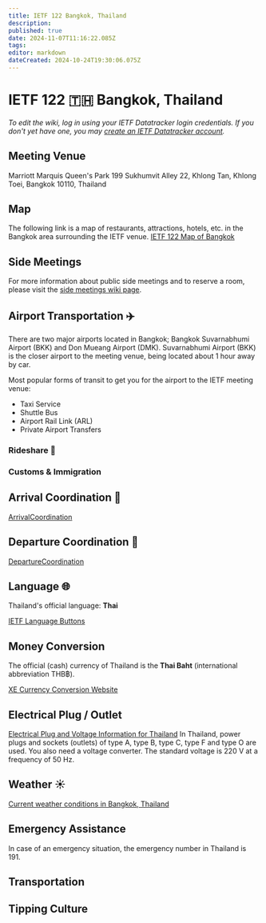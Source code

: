 ```yaml
---
title: IETF 122 Bangkok, Thailand
description: 
published: true
date: 2024-11-07T11:16:22.085Z
tags: 
editor: markdown
dateCreated: 2024-10-24T19:30:06.075Z
---
```


# IETF 122 :thailand: Bangkok, Thailand 
*To edit the wiki, log in using your IETF Datatracker login credentials. If you don't yet have one, you may [create an IETF Datatracker account](https://datatracker.ietf.org/accounts/create/).*

## Meeting Venue
Marriott Marquis Queen's Park
199 Sukhumvit Alley 22, 
Khlong Tan, Khlong Toei, 
Bangkok 10110, 
Thailand

## Map
The following link is a map of restaurants, attractions, hotels, etc. in the Bangkok area surrounding the IETF venue. 
[IETF 122 Map of Bangkok](https://www.google.com/maps/d/u/1/viewer?mid=1Qe0KZ5BfXxiy9Feb2aq8N1xVp9iYBwE&ll=13.706127599462373%2C100.65633215000001&z=13)

## Side Meetings
For more information about public side meetings and to reserve a room, please visit the [side meetings wiki page](/meeting/122/sidemeetings).

## Airport Transportation :airplane:
There are two major airports located in Bangkok; Bangkok Suvarnabhumi Airport (BKK) and Don Mueang Airport (DMK). Suvarnabhumi Airport (BKK) is the closer airport to the meeting venue, being located about 1 hour away by car.

Most popular forms of transit to get you for the airport to the IETF meeting venue:
- Taxi Service
- Shuttle Bus
- Airport Rail Link (ARL)
- Private Airport Transfers



### Rideshare :taxi:


### Customs & Immigration

## Arrival Coordination :flight_arrival:
[ArrivalCoordination](/meeting/122/ArrivalCoordination)

## Departure Coordination :flight_departure:
[DepartureCoordination](/meeting/122/DepartureCoordination)

## Language :globe_with_meridians:
Thailand's official language: **Thai**

[IETF Language Buttons](/meeting/buttons) 

## Money Conversion 
The official (cash) currency of Thailand is the **Thai Baht** (international abbreviation THB฿).

[XE Currency Conversion Website](https://www.xe.com/currencyconverter/convert/?Amount=1&From=USD&To=THB)

 ## Electrical Plug / Outlet
[Electrical Plug and Voltage Information for Thailand](https://www.power-plugs-sockets.com/us/thailand/) 
In Thailand, power plugs and sockets (outlets) of type A, type B, type C, type F and type O are used. You also need a voltage converter. The standard voltage is 220 V at a frequency of 50 Hz.

## Weather :sunny: 
[Current weather conditions in Bangkok, Thailand](https://www.accuweather.com/en/th/bangkok/318849/weather-forecast/318849)
 
## Emergency Assistance
In case of an emergency situation, the emergency number in Thailand is 191.

## Transportation



## Tipping Culture
















